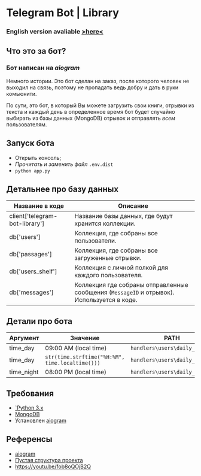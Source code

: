 # Telegram Bot | Library
### English version avaliable [>here<](README_eng.md)

## Что это за бот?
### **Бот написан на _aiogram_**

Немного истории. Это бот сделан на заказ, после которого человек не выходил на связь,
поэтому не пропадать ведь добру и дать в руки комьюнити.

По сути, это бот, в который Вы можете загрузить свои книги, отрывки из текста
и каждый день в определенное время бот будет случайно выбирать из базы данных
(MongoDB) отрывок и отправлять _всем_ пользователям. 

## Запуск бота
- Открыть консоль;
- _Прочитать и заменить файл_ `.env.dist`
- `python app.py`

## Детальнее про базу данных
| Название в коде | Описание |
| --- | --- |
| client['telegram-bot-library'] | Название базы данных, где будут хранится коллекции.
| db['users'] | Коллекция, где собраны все пользователи.
| db['passages'] | Коллекция, где собраны все загруженные отрывки.
| db['users_shelf'] | Коллекция с личной полкой для каждого пользователя.
| db['messages'] | Коллекция где собраны отправленные сообщения (`MessageID` и отрывок). Используется в коде.

## Детали про бота
| Аргумент | Значение | PATH |
| --- | --- | --- |
| time_day | 09:00 AM (local time) | `handlers\users\daily_msg.py`|
| time_day| `str(time.strftime("%H:%M", time.localtime()))` | `handlers\users\daily_msg.py`|
| time_night | 08:00 PM (local time) | `handlers\users\daily_msg.py`|


## Требования
- [`Python 3.x](https://www.python.org/)
- [MongoDB](https://www.mongodb.com/)
- Установлен [aiogram](https://github.com/aiogram/aiogram)

## Референсы
- [aiogram](https://github.com/aiogram/aiogram)
- [Пустая структура проекта](https://github.com/Latand/aiogram-bot-template)
- https://youtu.be/fob8oQOjB2Q

